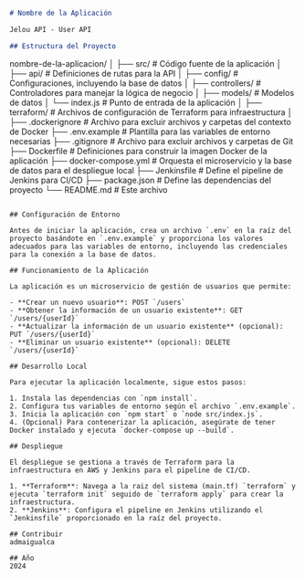 ```markdown
# Nombre de la Aplicación

Jelou API - User API

## Estructura del Proyecto

```
nombre-de-la-aplicacion/
│
├── src/                    # Código fuente de la aplicación
│   ├── api/                # Definiciones de rutas para la API
│   ├── config/             # Configuraciones, incluyendo la base de datos
│   ├── controllers/        # Controladores para manejar la lógica de negocio
│   ├── models/             # Modelos de datos
│   └── index.js            # Punto de entrada de la aplicación
│
├── terraform/              # Archivos de configuración de Terraform para infraestructura
│
├── .dockerignore           # Archivo para excluir archivos y carpetas del contexto de Docker
├── .env.example            # Plantilla para las variables de entorno necesarias
├── .gitignore              # Archivo para excluir archivos y carpetas de Git
├── Dockerfile              # Definiciones para construir la imagen Docker de la aplicación
├── docker-compose.yml      # Orquesta el microservicio y la base de datos para el despliegue local
├── Jenkinsfile             # Define el pipeline de Jenkins para CI/CD
├── package.json            # Define las dependencias del proyecto
└── README.md               # Este archivo
```

## Configuración de Entorno

Antes de iniciar la aplicación, crea un archivo `.env` en la raíz del proyecto basándote en `.env.example` y proporciona los valores adecuados para las variables de entorno, incluyendo las credenciales para la conexión a la base de datos.

## Funcionamiento de la Aplicación

La aplicación es un microservicio de gestión de usuarios que permite:

- **Crear un nuevo usuario**: POST `/users`
- **Obtener la información de un usuario existente**: GET `/users/{userId}`
- **Actualizar la información de un usuario existente** (opcional): PUT `/users/{userId}`
- **Eliminar un usuario existente** (opcional): DELETE `/users/{userId}`

## Desarrollo Local

Para ejecutar la aplicación localmente, sigue estos pasos:

1. Instala las dependencias con `npm install`.
2. Configura tus variables de entorno según el archivo `.env.example`.
3. Inicia la aplicación con `npm start` o `node src/index.js`.
4. (Opcional) Para contenerizar la aplicación, asegúrate de tener Docker instalado y ejecuta `docker-compose up --build`.

## Despliegue

El despliegue se gestiona a través de Terraform para la infraestructura en AWS y Jenkins para el pipeline de CI/CD.

1. **Terraform**: Navega a la raiz del sistema (main.tf) `terraform` y ejecuta `terraform init` seguido de `terraform apply` para crear la infraestructura.
2. **Jenkins**: Configura el pipeline en Jenkins utilizando el `Jenkinsfile` proporcionado en la raíz del proyecto.

## Contribuir
admaigualca

## Año
2024
